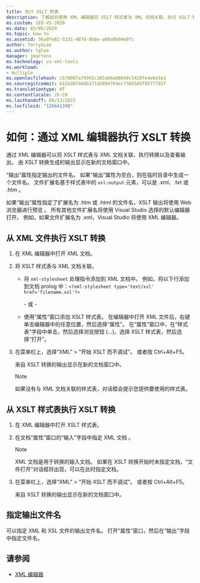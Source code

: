 ```yaml
---
title: 执行 XSLT 转换
description: 了解如何使用 XML 编辑器将 XSLT 样式表与 XML 文档关联、执行 XSLT 转换以及查看输出。
ms.custom: SEO-VS-2020
ms.date: 03/05/2019
ms.topic: how-to
ms.assetid: 56a0fe82-5231-487d-8b6e-a08a9b04e0fc
author: TerryGLee
ms.author: tglee
manager: jmartens
ms.technology: vs-xml-tools
ms.workload:
- multiple
ms.openlocfilehash: c578007a79991c165ab6a88848c5428fe4e6e5e3
ms.sourcegitcommit: b12a38744db371d2894769ecf305585f9577792f
ms.translationtype: HT
ms.contentlocale: zh-CN
ms.lasthandoff: 09/13/2021
ms.locfileid: "126641398"
---
```

# <a name="how-to-execute-an-xslt-transformation-from-the-xml-editor"></a>如何：通过 XML 编辑器执行 XSLT 转换

通过 XML 编辑器可以将 XSLT 样式表与 XML 文档关联、执行转换以及查看输出。 由 XSLT 转换生成的输出显示在新的文档窗口中。

“输出”属性指定输出的文件名。 如果“输出”属性为空白，则在临时目录中生成一个文件名。 文件扩展名基于样式表中的 `xsl:output` 元素，可以是 .xml、.txt 或 .htm  。

如果“输出”属性指定了扩展名为 .htm 或 .html 的文件名，XSLT 输出将使用 Web 浏览器进行预览 。 所有其他文件扩展名将使用 Visual Studio 选择的默认编辑器打开。 例如，如果文件扩展名为 .xml，Visual Studio 将使用 XML 编辑器。

## <a name="execute-an-xslt-transformation-from-an-xml-file"></a>从 XML 文件执行 XSLT 转换

1. 在 XML 编辑器中打开 XML 文档。

2. 将 XSLT 样式表与 XML 文档关联。

    - 将 `xml-stylesheet` 处理指令添加到 XML 文档中。 例如，将以下行添加到文档 prolog 中：`<?xml-stylesheet type='text/xsl' href='filename.xsl'?>`

       \- 或 -

    - 使用“属性”窗口添加 XSLT 样式表。 在编辑器中打开 XML 文件后，右键单击编辑器中的任意位置，然后选择“属性”。 在“属性”窗口中，在“样式表”字段中单击，然后选择浏览按钮 (...)。选择 XSLT 样式表，然后选择“打开”。

3. 在菜单栏上，选择“XML” > “开始 XSLT 而不调试”。 或者按 Ctrl+Alt+F5。

   来自 XSLT 转换的输出显示在新的文档窗口中。

   > [!NOTE]
   > 如果没有与 XML 文档关联的样式表，对话框会提示您提供要使用的样式表。

## <a name="execute-an-xslt-transformation-from-an-xslt-style-sheet"></a>从 XSLT 样式表执行 XSLT 转换

1. 在 XML 编辑器中打开 XSLT 样式表。

2. 在文档“属性”窗口的“输入”字段中指定 XML 文档 。

   > [!NOTE]
   > XML 文档是用于转换的输入文档。 如果在 XSLT 转换开始时未指定文档，“文件打开”对话框将出现，可以在此时指定文档。

3. 在菜单栏上，选择“XML” > “开始 XSLT 而不调试”。 或者按 Ctrl+Alt+F5。

   来自 XSLT 转换的输出显示在新的文档窗口中。

## <a name="specify-an-output-file-name"></a>指定输出文件名

可以指定 XML 和 XSL 文件的输出文件名。 打开“属性”窗口，然后在“输出”字段中指定文件名。

## <a name="see-also"></a>请参阅

- [XML 编辑器](../xml-tools/xml-editor.md)
